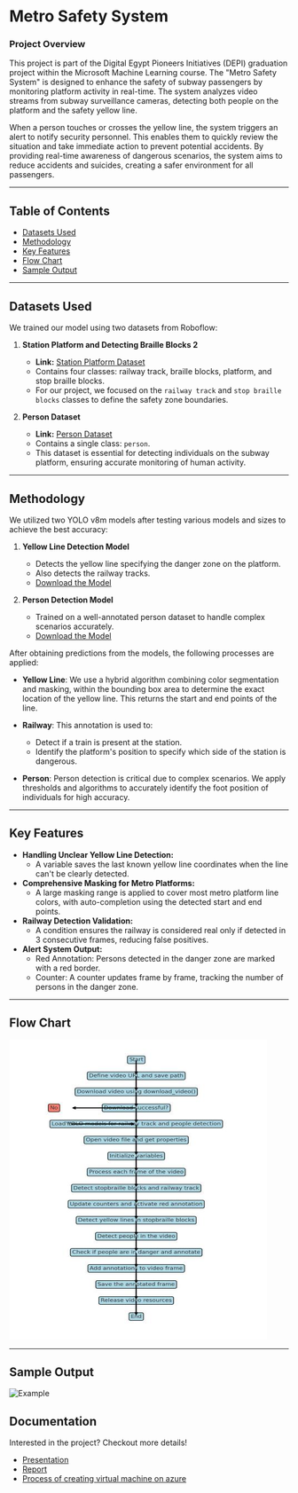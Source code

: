 # Metro Safety System

### Project Overview
This project is part of the Digital Egypt Pioneers Initiatives (DEPI) graduation project within the Microsoft Machine Learning course. The "Metro Safety System" is designed to enhance the safety of subway passengers by monitoring platform activity in real-time. The system analyzes video streams from subway surveillance cameras, detecting both people on the platform and the safety yellow line. 

When a person touches or crosses the yellow line, the system triggers an alert to notify security personnel. This enables them to quickly review the situation and take immediate action to prevent potential accidents. By providing real-time awareness of dangerous scenarios, the system aims to reduce accidents and suicides, creating a safer environment for all passengers.

---
## Table of Contents
- [Datasets Used](#datasets-used)
- [Methodology](#methodology)
- [Key Features](#key-features)
- [Flow Chart](#flow-chart)
- [Sample Output](#sample-output)


---

## Datasets Used

We trained our model using two datasets from Roboflow:

1. **Station Platform and Detecting Braille Blocks 2**  
   - **Link:** [Station Platform Dataset](https://universe.roboflow.com/hakujou/station-platform-and-detecting-braille-blocks-2/browse?queryText=&pageSize=200&startingIndex=0&browseQuery=true)  
   - Contains four classes: railway track, braille blocks, platform, and stop braille blocks.  
   - For our project, we focused on the `railway track` and `stop braille blocks` classes to define the safety zone boundaries.

2. **Person Dataset**  
   - **Link:** [Person Dataset](https://universe.roboflow.com/abner/person-hgivm/browse?queryText=&pageSize=50&startingIndex=50&browseQuery=true)  
   - Contains a single class: `person`.  
   - This dataset is essential for detecting individuals on the subway platform, ensuring accurate monitoring of human activity.

---

## Methodology

We utilized two YOLO v8m models after testing various models and sizes to achieve the best accuracy:

1. **Yellow Line Detection Model**  
   - Detects the yellow line specifying the danger zone on the platform.  
   - Also detects the railway tracks.
   - [Download the Model](https://drive.google.com/file/d/1M6GHJ5H20U05_p97rRAC2T-F0R4-eDSa/view?usp=sharing) 

2. **Person Detection Model**  
   - Trained on a well-annotated person dataset to handle complex scenarios accurately.
   - [Download the Model](https://drive.google.com/file/d/1M6GHJ5H20U05_p97rRAC2T-F0R4-eDSa/view?usp=sharing) 

After obtaining predictions from the models, the following processes are applied:

- **Yellow Line**: We use a hybrid algorithm combining color segmentation and masking, within the bounding box area to determine the exact location of the yellow line. This returns the start and end points of the line.
  
- **Railway**: This annotation is used to:
  - Detect if a train is present at the station.
  - Identify the platform's position to specify which side of the station is dangerous.

- **Person**: Person detection is critical due to complex scenarios. We apply thresholds and algorithms to accurately identify the foot position of individuals for high accuracy.


---

## Key Features

- **Handling Unclear Yellow Line Detection:**
  - A variable saves the last known yellow line coordinates when the line can't be clearly detected.
- **Comprehensive Masking for Metro Platforms:**
  - A large masking range is applied to cover most metro platform line colors, with auto-completion using the detected start and end points.
- **Railway Detection Validation:**
  - A condition ensures the railway is considered real only if detected in 3 consecutive frames, reducing false positives.
- **Alert System Output:**
  - Red Annotation: Persons detected in the danger zone are marked with a red border.
  - Counter: A counter updates frame by frame, tracking the number of persons in the danger zone.
---
## Flow Chart
![Alt text](assests/FlowChart.jpg)

---

## Sample Output

![Example](assests/output_video.gif)

## Documentation
Interested in the project? Checkout more details!

- [Presentation](https://drive.google.com/drive/folders/1CTP7GL4nwLywcukLlpK0KQSVYToG9aAI?usp=sharing)
- [Report](https://drive.google.com/drive/folders/194bJ089a_wWlBNDJbax_A8bnjd0v3FPf?usp=sharing)
- [Process of creating virtual machine on azure](https://drive.google.com/drive/folders/1kXDg1Urx6OKXyHZHbJqbYyMaAo08R5oQ?usp=sharing)  



